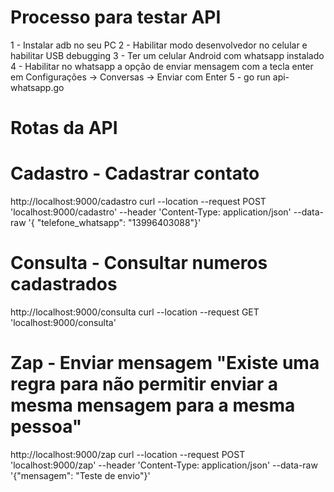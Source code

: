 # Processo para testar API

1 - Instalar adb no seu PC
2 - Habilitar modo desenvolvedor no celular e habilitar USB debugging
3 - Ter um celular Android com whatsapp instalado
4 - Habilitar no whatsapp a opção de enviar mensagem com a tecla enter em Configurações -> Conversas -> Enviar com Enter
5 - go run api-whatsapp.go

# Rotas da API

# Cadastro - Cadastrar contato
http://localhost:9000/cadastro
curl --location --request POST 'localhost:9000/cadastro' --header 'Content-Type: application/json' --data-raw '{ "telefone_whatsapp": "13996403088"}'

# Consulta - Consultar numeros cadastrados
http://localhost:9000/consulta
curl --location --request GET 'localhost:9000/consulta'

# Zap - Enviar mensagem "Existe uma regra para não permitir enviar a mesma mensagem para a mesma pessoa"
http://localhost:9000/zap
curl --location --request POST 'localhost:9000/zap' --header 'Content-Type: application/json' --data-raw '{"mensagem": "Teste de envio"}'
